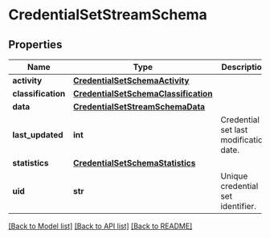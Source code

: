 # CredentialSetStreamSchema


## Properties
Name | Type | Description | Notes
------------ | ------------- | ------------- | -------------
**activity** | [**CredentialSetSchemaActivity**](CredentialSetSchemaActivity.md) |  | 
**classification** | [**CredentialSetSchemaClassification**](CredentialSetSchemaClassification.md) |  | [optional] 
**data** | [**CredentialSetStreamSchemaData**](CredentialSetStreamSchemaData.md) |  | 
**last_updated** | **int** | Credential set last modification date. | 
**statistics** | [**CredentialSetSchemaStatistics**](CredentialSetSchemaStatistics.md) |  | [optional] 
**uid** | **str** | Unique credential set identifier. | 

[[Back to Model list]](../README.md#documentation-for-models) [[Back to API list]](../README.md#documentation-for-api-endpoints) [[Back to README]](../README.md)


